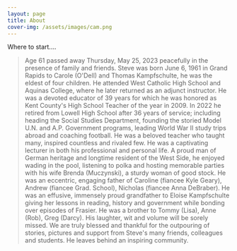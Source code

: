 ```yaml
---
layout: page
title: About
cover-img: /assets/images/cam.png
---
```


Where to start....


> Age 61 passed away Thursday, May 25, 2023 peacefully in the presence of family and friends. Steve was born June 6, 1961 in Grand Rapids to Carole (O'Dell) and Thomas Kampfschulte, he was the eldest of four children. He attended West Catholic High School and Aquinas College, where he later returned as an adjunct instructor. He was a devoted educator of 39 years for which he was honored as Kent County's High School Teacher of the year in 2009. In 2022 he retired from Lowell High School after 36 years of service; including heading the Social Studies Department, founding the storied Model U.N. and A.P. Government programs, leading World War II study trips abroad and coaching football. He was a beloved teacher who taught many, inspired countless and rivaled few. He was a captivating lecturer in both his professional and personal life. A proud man of German heritage and longtime resident of the West Side, he enjoyed wading in the pool, listening to polka and hosting memorable parties with his wife Brenda (Muczynski), a sturdy woman of good stock. He was an eccentric, engaging father of Caroline (fiancee Kyle Geary), Andrew (fiancee Grad. School), Nicholas (fiancee Anna DeBraber). He was an effusive, immensely proud grandfather to Eloise Kampfschulte giving her lessons in reading, history and government while bonding over episodes of Frasier. He was a brother to Tommy (Lisa), Anne (Rob), Greg (Darcy). His laughter, wit and volume will be sorely missed. We are truly blessed and thankful for the outpouring of stories, pictures and support from Steve's many friends, colleagues and students. He leaves behind an inspiring community. 